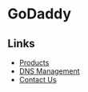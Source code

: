 # GoDaddy

## Links

- [Products](https://account.godaddy.com/products)
- [DNS Management](https://dcc.godaddy.com/manage/example.com/dns)
- [Contact Us](https://godaddy.com/help/contact-us)
